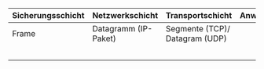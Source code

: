 
| Sicherungsschicht | Netzwerkschicht      | Transportschicht                      | Anwendungsschicht |
| ----------------- | -------------------- | ------------------------------------- | ----------------- |
| Frame             | Datagramm (IP-Paket) | Segmente (TCP)/<br>Datagram (UDP)<br> |                   |
|                   |                      |                                       |                   |
|                   |                      |                                       |                   |
|                   |                      |                                       |                   |
|                   |                      |                                       |                   |
|                   |                      |                                       |                   |
